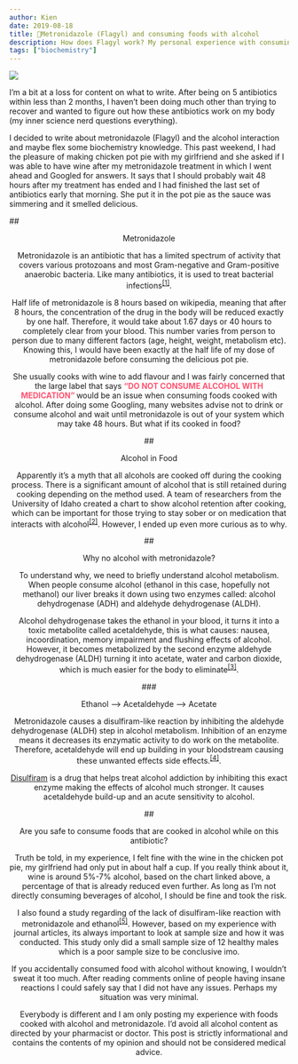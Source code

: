 ```yaml
---
author: Kien
date: 2019-08-18
title: 💊Metronidazole (Flagyl) and consuming foods with alcohol
description: How does Flagyl work? My personal experience with consuming foods with alcohol.
tags: ["biochemistry"]
---
```


![](https://images.unsplash.com/photo-1479796099910-b137a80acde4?ixlib=rb-1.2.1&ixid=eyJhcHBfaWQiOjF9&auto=format&fit=crop&w=704&q=80)

I’m a bit at a loss for content on what to write. After being on 5 antibiotics within less than 2 months, I haven’t been doing much other than trying to recover and wanted to figure out how these antibiotics work on my body (my inner science nerd questions everything).

I decided to write about metronidazole (Flagyl) and the alcohol interaction and maybe flex some biochemistry knowledge. This past weekend, I had the pleasure of making chicken pot pie with my girlfriend and she asked if I was able to have wine after my metronidazole treatment in which I went ahead and Googled for answers. It says that I should probably wait 48 hours after my treatment has ended and I had finished the last set of antibiotics early that morning. She put it in the pot pie as the sauce was simmering and it smelled delicious.

##<center>Metronidazole

Metronidazole is an antibiotic that has a limited spectrum of activity that covers various protozoans and most Gram-negative and Gram-positive anaerobic bacteria. Like many antibiotics, it is used to treat bacterial infections<sup><a href="https://www.ncbi.nlm.nih.gov/pubmed/9360057" target="_blank">[1]</sup></a>.

Half life of metronidazole is 8 hours based on wikipedia, meaning that after 8 hours, the concentration of the drug in the body will be reduced exactly by one half. Therefore, it would take about 1.67 days or 40 hours to completely clear from your blood. This number varies from person to person due to many different factors (age, height, weight, metabolism etc). Knowing this, I would have been exactly at the half life of my dose of metronidazole before consuming the delicious pot pie.

She usually cooks with wine to add flavour and I was fairly concerned that the large label that says <b style="color: #FF5370">“DO NOT CONSUME ALCOHOL WITH MEDICATION” </b>would be an issue when consuming foods cooked with alcohol. After doing some Googling, many websites advise not to drink or consume alcohol and wait until metronidazole is out of your system which may take 48 hours. But what if its cooked in food?

##<center>Alcohol in Food

Apparently it’s a myth that all alcohols are cooked off during the cooking process. There is a significant amount of alcohol that is still retained during cooking depending on the method used. A team of researchers from the University of Idaho created a chart to show alcohol retention after cooking, which can be important for those trying to stay sober or on medication that interacts with alcohol<sup><a href="https://en.wikipedia.org/wiki/Cooking_with_alcohol" target="_blank">[2]</sup></a>. However, I ended up even more curious as to why.

##<center>Why no alcohol with metronidazole?

To understand why, we need to briefly understand alcohol metabolism. When people consume alcohol (ethanol in this case, hopefully not methanol) our liver breaks it down using two enzymes called: alcohol dehydrogenase (ADH) and aldehyde dehydrogenase (ALDH).

Alcohol dehydrogenase takes the ethanol in your blood, it turns it into a toxic metabolite called acetaldehyde, this is what causes: nausea, incoordination, memory impairment and flushing effects of alcohol. However, it becomes metabolized by the second enzyme aldehyde dehydrogenase (ALDH) turning it into acetate, water and carbon dioxide, which is much easier for the body to eliminate<sup><a href="https://pubs.niaaa.nih.gov/publications/aa72/aa72.htm" target="_blank">[3]</sup></a>.

###<center>Ethanol --> Acetaldehyde --> Acetate

Metronidazole causes a disulfiram-like reaction by inhibiting the aldehyde dehydrogenase (ALDH) step in alcohol metabolism. Inhibition of an enzyme means it decreases its enzymatic activity to do work on the metabolite. Therefore, acetaldehyde will end up building in your bloodstream causing these unwanted effects side effects.<sup><a href="https://www.ncbi.nlm.nih.gov/pubmed/8947362" target="_blank">[4]</sup></a>.

<a href="https://en.wikipedia.org/wiki/Disulfiram" target="_blank">Disulfiram</a> is a drug that helps treat alcohol addiction by inhibiting this exact enzyme making the effects of alcohol much stronger. It causes acetaldehyde build-up and an acute sensitivity to alcohol.

##<center>Are you safe to consume foods that are cooked in alcohol while on this antibiotic?

Truth be told, in my experience, I felt fine with the wine in the chicken pot pie, my girlfriend had only put in about half a cup. If you really think about it, wine is around 5%-7% alcohol, based on the chart linked above, a percentage of that is already reduced even further. As long as I’m not directly consuming beverages of alcohol, I should be fine and took the risk.

I also found a study regarding of the lack of disulfiram-like reaction with metronidazole and ethanol<sup><a href="https://www.ncbi.nlm.nih.gov/pubmed/12022894" target="_blank">[5]</sup></a>. However, based on my experience with journal articles, its always important to look at sample size and how it was conducted. This study only did a small sample size of 12 healthy males which is a poor sample size to be conclusive imo.

If you accidentally consumed food with alcohol without knowing, I wouldn’t sweat it too much. After reading comments online of people having insane reactions I could safely say that I did not have any issues. Perhaps my situation was very minimal.

Everybody is different and I am only posting my experience with foods cooked with alcohol and metronidazole. I’d avoid all alcohol content as directed by your pharmacist or doctor. This post is strictly informational and contains the contents of my opinion and should not be considered medical advice.
